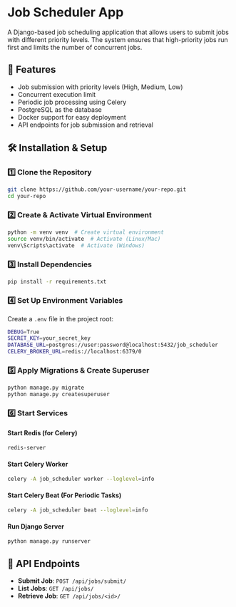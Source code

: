# Job Scheduler App

A Django-based job scheduling application that allows users to submit jobs with different priority levels. The system ensures that high-priority jobs run first and limits the number of concurrent jobs.

## 🚀 Features
- Job submission with priority levels (High, Medium, Low)
- Concurrent execution limit
- Periodic job processing using Celery
- PostgreSQL as the database
- Docker support for easy deployment
- API endpoints for job submission and retrieval

## 🛠️ Installation & Setup

### 1️⃣ Clone the Repository
```sh
git clone https://github.com/your-username/your-repo.git
cd your-repo
```

### 2️⃣ Create & Activate Virtual Environment
```sh
python -m venv venv  # Create virtual environment
source venv/bin/activate  # Activate (Linux/Mac)
venv\Scripts\activate  # Activate (Windows)
```

### 3️⃣ Install Dependencies
```sh
pip install -r requirements.txt
```

### 4️⃣ Set Up Environment Variables
Create a `.env` file in the project root:
```sh
DEBUG=True
SECRET_KEY=your_secret_key
DATABASE_URL=postgres://user:password@localhost:5432/job_scheduler
CELERY_BROKER_URL=redis://localhost:6379/0
```

### 5️⃣ Apply Migrations & Create Superuser
```sh
python manage.py migrate
python manage.py createsuperuser
```

### 6️⃣ Start Services
#### Start Redis (for Celery)
```sh
redis-server
```

#### Start Celery Worker
```sh
celery -A job_scheduler worker --loglevel=info
```

#### Start Celery Beat (For Periodic Tasks)
```sh
celery -A job_scheduler beat --loglevel=info
```

#### Run Django Server
```sh
python manage.py runserver
```

## 📡 API Endpoints
- **Submit Job**: `POST /api/jobs/submit/`
- **List Jobs**: `GET /api/jobs/`
- **Retrieve Job**: `GET /api/jobs/<id>/`
